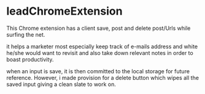 # leadChromeExtension

This Chrome extension has a client save, post and delete post/Urls while surfing the net.

it helps a marketer most especially keep track of e-mails address and white he/she would want to revisit and also take down relevant notes in order to boast productivity.

when an input is save, it is then committed to the local storage for future reference. However, i made provision for a delete button which wipes all the saved input
giving a clean slate to work on.
